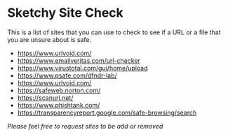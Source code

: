 # Sketchy Site Check

This is a list of sites that you can use to check to see if a URL or a file that you are unsure about is safe.

- https://www.urlvoid.com/
- https://www.emailveritas.com/url-checker
- https://www.virustotal.com/gui/home/upload
- https://www.psafe.com/dfndr-lab/
- https://www.urlvoid.com/
- https://safeweb.norton.com/
- https://scanurl.net/
- https://www.phishtank.com/
- https://transparencyreport.google.com/safe-browsing/search

*Please feel free to request sites to be add or removed*
